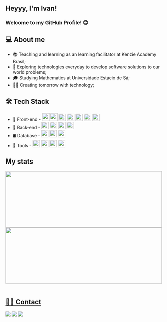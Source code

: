 ## Heyyy, I'm Ivan!

### Welcome to my GitHub Profile! 😊


## 💻 About me
* 📚 Teaching and learning as an learning facilitator at Kenzie Academy Brasil;
* 🧭 Exploring technologies everyday to develop software solutions to our world problems;
* 🎓 Studying Mathematics at Universidade Estácio de Sá;
* 👨‍💻 Creating tomorrow with technology;

## 🛠 Tech Stack

* 🎨 Front-end - <img src="https://cdn.jsdelivr.net/gh/devicons/devicon/icons/html5/html5-original-wordmark.svg" height="25px" /><img src="https://cdn.jsdelivr.net/gh/devicons/devicon/icons/css3/css3-original-wordmark.svg" height="25px" /> <img src="https://cdn.jsdelivr.net/gh/devicons/devicon/icons/javascript/javascript-original.svg" height="23px" /> <img src="https://cdn.jsdelivr.net/gh/devicons/devicon/icons/typescript/typescript-original.svg" height="23px" />
 <img src="https://cdn.jsdelivr.net/gh/devicons/devicon/icons/react/react-original.svg" height="23px" /> <img src="https://cdn.jsdelivr.net/gh/devicons/devicon/icons/redux/redux-original.svg" height="23px" /> <img src="https://cdn.jsdelivr.net/gh/devicons/devicon/icons/materialui/materialui-original.svg" height="23px" />
* 🧰 Back-end - <img src="https://cdn.jsdelivr.net/gh/devicons/devicon/icons/nodejs/nodejs-original.svg" height="23px" /> <img src="https://cdn.jsdelivr.net/gh/devicons/devicon/icons/typescript/typescript-original.svg" height="23px" /> <img src="https://cdn.jsdelivr.net/gh/devicons/devicon/icons/python/python-original.svg" height="23px" /> <img src="https://cdn.jsdelivr.net/gh/devicons/devicon/icons/flask/flask-original.svg" height="23px" />
* 🛢 Database - <img src="https://cdn.jsdelivr.net/gh/devicons/devicon/icons/postgresql/postgresql-original.svg" height="23px" /> <img src="https://cdn.jsdelivr.net/gh/devicons/devicon/icons/mongodb/mongodb-original.svg" height="23px" /> <img src="https://cdn.jsdelivr.net/gh/devicons/devicon/icons/sqlite/sqlite-original.svg" height="23px" />
* 🔧 Tools - <img src="https://cdn.jsdelivr.net/gh/devicons/devicon/icons/vscode/vscode-original.svg" height="23px" /> <img src="https://cdn.jsdelivr.net/gh/devicons/devicon/icons/figma/figma-original.svg" height="23px" /> <img src="https://cdn.jsdelivr.net/gh/devicons/devicon/icons/git/git-original.svg" height="23px" /> <img src="https://cdn.jsdelivr.net/gh/devicons/devicon/icons/heroku/heroku-original.svg" height="23px" />

## My stats

<div>
<a href="https://github.com/seu-usuário-aqui">
<img height="180em" width="500px" src="https://github-readme-stats.vercel.app/api/top-langs/?username=IvanBorba&layout=compact&langs_count=7&theme=dracula"/>
<img height="180em" width="500px" src="https://github-readme-stats.vercel.app/api?username=IvanBorba&show_icons=true&theme=dracula&include_all_commits=true&count_private=true"/>
</div>
<br/>

## 🤝🏼 Contact

<div>
<a href="https://www.linkedin.com/in/ivan-borba/" target="_blank"><img src="https://img.shields.io/badge/-LinkedIn-%230077B5?style=for-the-badge&logo=linkedin&logoColor=white" target="_blank"></a>  
<a href="https://instagram.com/ivanborba_" target="_blank"><img src="https://img.shields.io/badge/-Instagram-%23E4405F?style=for-the-badge&logo=instagram&logoColor=white" target="_blank"></a>
<a href = "mailto:mrborbaivan@gmail.com"><img src="https://img.shields.io/badge/Gmail-D14836?style=for-the-badge&logo=gmail&logoColor=white" target="_blank"></a>
</div>


